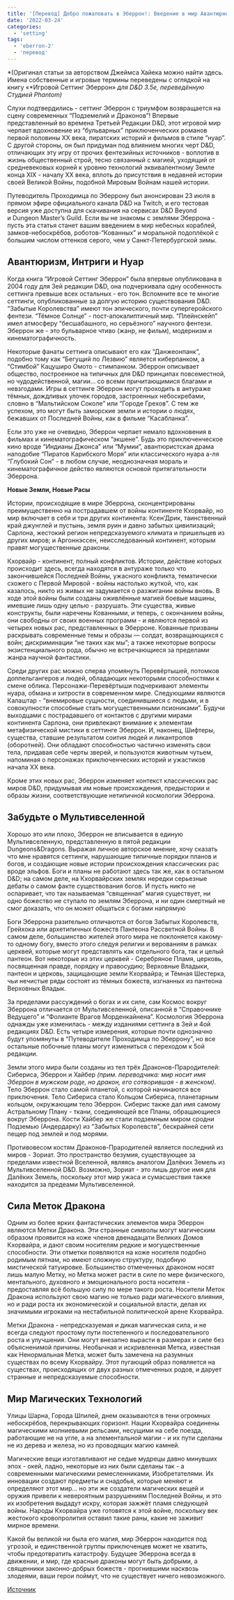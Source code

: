 ```yaml
---
title: '[Перевод] Добро пожаловать в Эберрон!: Введение в мир Авантюрного Фентези'
date: '2022-03-24'
categories:
  - 'setting'
tags:
  - 'eberron-2'
  - 'перевод'
---
```


*(Оригинал статьи за авторством Джеймса Хайека можно найти здесь. Имена собственные и игровые термины переведены с оглядкой на книгу «*Игровой Сеттинг Эберрон» *для D&D 3.5e, переведённую Студией Phantom)*

Слухи подтвердились - сеттинг Эберрон с триумфом возвращается на сцену современных “Подземелий и Драконов”! Впервые представленный во времена Третьей Редакции D&D, этот игровой мир черпает вдохновение из “бульварных” приключенческих романов первой половины ХХ века, пиратских историй и фильмов в стиле “нуар”. С другой стороны, он был придуман под влиянием многих черт D&D, отличающих эту игру от прочих фентезийных источников - воплотив в жизнь общественный строй, тесно связанный с магией, уходящий от средневековых корней к уровню технологий эквивалентному Земле конца XIX - началу XX века, вплоть до присутствия в недавней истории своей Великой Войны, подобной Мировым Войнам нашей истории.

Путеводитель Проходимца по Эберрону был анонсирован 23 июля в прямом эфире официального канала D&D на Twitch, и его тестовая версия уже доступна для скачивания на сервисах D&D Beyond и Dungeon Master’s Guild. Если вы не знакомы с землями Эберрона - пусть эта статья станет вашим введением в мир небесных кораблей, замков-небоскрёбов, роботов-“Кованных” и моральной подоплёкой с большим числом оттенков серого, чем у Санкт-Петербургской зимы.

## **Авантюризм, Интриги и Нуар**

Когда книга “Игровой Сеттинг Эберрон” была впервые опубликована в 2004 году для 3ей редакции D&D, она подчеркивала одну особенность сеттинга превыше всех остальных - его тон. Вспомните все те многие сеттинги, опубликованные за долгую историю существования D&D. “Забытые Королевства” имеют тон эпического, почти супергеройского фентези. “Тёмное Солнце” - пост-апокалиптичный мир. “Плейнскейп” имел атмосферу “бесшабашного, но серьёзного” научного фентези. Эберрон же - это бульварное чтиво (жанр, не фильм), модернизм и кинематографичность.

Некоторые фанаты сеттинга описывают его как “Данжеонпанк”, подобно тому как “Бегущий по Лезвию” является киберпанком, а “Стимбой” Кацуширо Омото - стимпанком. Эберрон описывает общество, построенное на типичных для D&D принципах повсеместной, но чудодейственной, магии… со всеми причитающимися благами и невзгодами. Игры в сеттинге Эберрон могут проходить в антураже тёмных, дождливых улочек городов, застроенных небоскребами, словно в “Мальтийском Соколе” или “Городе Грехов”. С тем же успехом, это могут быть заморские земли и истории о людях, бежавших от Последней Войны, как в фильме “Касабланка”.

Если это уже не очевидно, Эберрон черпает немало вдохновения в фильмах и кинематографическом “экшене”. Будь это приключенческое кино вроде “Индианы Джонса” или “Мумии”, авантюристская драма наподобие “Пиратов Карибского Моря” или классического нуара а-ля “Глубокий Сон” - в любом случае, неоднозначная мораль и кинематографичное действо являются основой притягательности Эберрона.

**Новые Земли, Новые Расы**

Истории, происходящие в мире Эберрона, сконцентрированы преимущественно на пострадавшем от войны континенте Кхорвайр, но мир включает в себя и три других континента: Ксен’Дрик, таинственный край джунглей и пустынь, земля руин и давно забытых цивилизаций; Сарлона, жестокий регион непредсказуемого климата и пришельцев из других миров; и Аргоннэссен, неисследованный континент, которым правят могущественные драконы.

Кхорвайр - континент, полный конфликтов. Истории, действие которых происходит здесь, всегда находятся в антураже только что закончившейся Последней Войны, ужасного конфликта, тематически схожего с Первой Мировой - войны настолько жуткой, что, как казалось, никто из живых не задумается о разжигании войны вновь. В ходе этой войны были созданы оживлённые магией боевые машины, имевшие лишь одну целью - разрушать. Эти существа, живые конструкты, были наречены Кованными, и теперь, с окончанием войны, они свободны от своих военных программ - и являются первой из четырех новых рас, представленных в Эберроне. Кованные призваны раскрывать современные темы и образы — солдат, возвращающихся с войн; дискриминации “не таких как мы”; а также некоторые вопросы экзистенциального рода, обычно не встречающиеся за пределами жанра научной фантастики.

Среди других рас можно сперва упомянуть Перевёртышей, потомков доппельгангеров и людей, обладающих некоторыми способностями к смене облика. Персонажи-Перевёртыши подчеркивают элементы нуара, обмана и хитрости в современном мире. Следующими являются Калаштар - “внемировые сущности, соединившиеся с людьми, и в совокупности способные стать могущественными псиониками”. Будучи выходцами с пострадавшего от контактов с другими мирами континента Сарлона, они привлекают внимание к элементам метафизической мистики в сеттинге Эберрон. И, наконец, Шифтеры, существа, ставшие результатом соития людей и ликантропов (оборотней). Они обладают способностью частично изменять свои тела, придавая себе черты зверей, и пользуются животным чутьем, напоминая о персонажах приключенческих историй и ужастиков начала ХХ века.

Кроме этих новых рас, Эберрон изменяет контекст классических рас миров D&D, придумывая им новые происхождения, предыстории и образы жизни, соответствующие нетипичной космологии Эберрона.

## **Забудьте о Мультивселенной**

Хорошо это или плохо, Эберрон не вписывается в единую Мультивселенную, представленную в пятой редакции Dungeons&Dragons. Выражая личное авторское мнение, хочу сказать что мне нравятся сеттинги, нарушающие типичные порядки планов и богов, и создающие новые истории происхождения классических рас вроде эльфов. Боги и планы не работают здесь так же, как в остальном D&D; на самом деле, на Кхорвайрских землях нередки серьезные дебаты о самом факте существования богов. И пусть никто не оспаривает, что так называемая “священная” магия существует, ни одно божество не ступало по землям Эберрона, и ни один смертный не смог доказать, что он может общаться с богами напрямую

Боги Эберрона разительно отличаются от богов Забытых Королевств, Грейхока или архетипичных божеств Пантеона Рассветной Войны. В самом деле, большинство жителей этого мира не поклоняется какому-то одному богу, вместо этого следуя религии и верованиям в рамках церквей, которые могут представлять как отдельного бога, так и целый пантеон. Вот некоторые из этих церквей - Серебряное Пламя, церковь, посвященная правде, порядку и правосудию; Верховные Владыки, пантеон и церковь, защищающие земли Кхорвайра; и Тёмная Шестерка, чьи нечистые ряды состоят из тёмных божеств, изгнанных из пантеона Верховных Владык.

За пределами рассуждений о богах и их силе, сам Космос вокруг Эберрона отличается от Мультивселенной, описанной в “Справочнике Ведущего” и “Фолианте Врагов Морденкайнена”. Космология Эберрона однажды уже изменилась - между изданиями сеттинга в 3ей и 4ой редакциях D&D. Есть четыре измерения, которые почти однозначно будут упомянуты в “Путеводителе Проходимца по Эберрону”, но все остальные побочные планы могут измениться с переходом к 5ой редакции.

Земли этого мира были созданы из тел трёх Драконов-Прародителей: Сибериса, Эберрон и Хайбер *(прим. переводчика: мир носит имя Эберрон в мужском роде, но дракон, его сотворившая - в женском)*. Тело Эберрон стало самой планетой, с которой начинаются все приключения. Тело Сибериса стало Кольцом Сибериса, планетарным кольцом, окружающим тело Эберрон. Сиберис также дал имя самому Астральному Плану - ткани, соединяющей все Планы, обращающиеся вокруг Эберрона. Кости Хайбер же стали подземным миром сродни Подземью (Андердарку) из “Забытых Королевств”, бескрайней сети пещер под землей и под морями.

Противовесом костям Драконов-Прародителей является последний из миров - Зориат. Это пространство безумия, существующее за пределами известной Вселенной, являясь аналогом Далёких Земель из Мультивселенной D&D. Возможно, Зориат - это лишь другое имя для Далёких Земель, поскольку этот мир ужаса и сумасшествия также находится за предеами Мультивселенной.

## **Сила Меток Дракона**

Одним из более ярких фантастических элементов мира Эберрон являются Метки Дракона. Эти странные символы могут магическим образом проявится на коже членов двенадацати Великих Домов Кхорвайра, и дают своим носителям редкие и могущественные способности. Эти отметки появляются на коже носителя подобно родимым пятнам, но имеют сложную структуру, подобную мистической татуировке. Большинство отмеченных драконом носят лишь малую Метку, но Метка может расти в силе по мере физического, ментального, духовного и эмоционального роста носителя - предоставляя всё большую силу по мере такого роста. Носители Меток Дракона используют свою магию не только ради магического влияния, но и ради роста их экономической и социальной власти, делая их значимыми игроками на нестабильной политической арене Кхорвайра.

Метки Дракона - непредсказуемая и дикая магическая сила, и не всегда следуют простому пути постепенного и последовательного роста и улучшения. Они могут внезапно вырасти в размерах и силе без объясненимой причины. Необычная и искривленная Метка, известная как Ненормальная Метка, может быть замечена на разумных существах по всему Кхорвайру. Этот пугающий образ появляется на существах, происходящих от двух разных отмеченных родов, и дарует странные и непредсказуемые способности.

## **Мир Магических Технологий**

Улицы Шарна, Города Шпилей, днем оказываются в тени огромных небоскрёбов, перекрывающих горизонт. Нации Кхорвайра соединены магическими молниевыми рельсами, несущими на себе поезда, работающие не на угле, а на элементальной магии - и их пути сделаны не из дерева и железа, но из проводящих магию камней.

Магические вещи изготавливают не седые мудрецы давно минувших эпох - окей, ладно, некоторые из них были сделаны так - а современными магическими ремесленниками, Изобретателями. Их инновации создают предметы и снадобья, которые меняют и определяют этот мир… но эти же создатели магических вещей и оружия привели к невероятным разрушениям Последней Войны, и это их изобретения выдадут искру, которая зажжёт пламя следующей войны. Народы Кхорвайра уже готовятся к этой войне, поскольку век жестокого кровопролития оставил такие раны, какие не заживит мирное времени.

Какой бы великой ни была его магия, мир Эберрон находится под угрозой, и единственной группы приключенцев может не хватить, чтобы предотвратить катастрофу. Будущее Эберрона всегда в движении, и мир, где красные драконы могут быть добрыми, а священники законно-добрых божеств - прогнившими насквозь злодеями, ваши герои поймут, что не существует ничего невозможного.

[Источник](https://vk.com/@4777395-dobro-pozhalovat-v-eberron-vvedenie-v-mir-avanturistskogo-fe)
